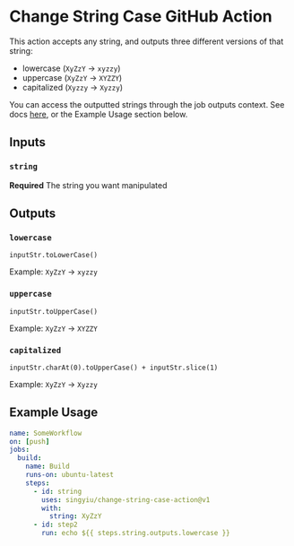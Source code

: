 # Change String Case GitHub Action

This action accepts any string, and outputs three different versions of that string:

- lowercase (`XyZzY` -> `xyzzy`)
- uppercase (`XyZzY` -> `XYZZY`)
- capitalized (`Xyzzy` -> `Xyzzy`)

You can access the outputted strings through the job outputs context. See docs [here](https://docs.github.com/en/actions/reference/workflow-syntax-for-github-actions#jobsjobs_idoutputs), or the Example Usage section below.

## Inputs

### `string`

**Required** The string you want manipulated

## Outputs

### `lowercase`

`inputStr.toLowerCase()`

Example: `XyZzY` -> `xyzzy`

### `uppercase`

`inputStr.toUpperCase()`

Example: `XyZzY` -> `XYZZY`

### `capitalized`

`inputStr.charAt(0).toUpperCase() + inputStr.slice(1)`

Example: `XyZzY` -> `Xyzzy`

## Example Usage

```yaml
name: SomeWorkflow
on: [push]
jobs:
  build:
    name: Build
    runs-on: ubuntu-latest
    steps:
      - id: string
        uses: singyiu/change-string-case-action@v1
        with:
          string: XyZzY
      - id: step2
        run: echo ${{ steps.string.outputs.lowercase }}
```

